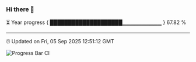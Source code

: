 ### Hi there 👋

⏳ Year progress { ████████████████████▁▁▁▁▁▁▁▁▁▁ } 67.82 %

---

⏰ Updated on Fri, 05 Sep 2025 12:51:12 GMT

![Progress Bar CI](https://github.com/DhruviPatel157/GitHub-Actions-Demo/workflows/Progress%20Bar%20CI/badge.svg)
